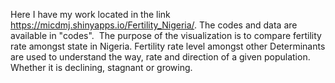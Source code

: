 Here I have my work located in the link https://micdmj.shinyapps.io/Fertility_Nigeria/. The codes and data are available in "codes". 
The purpose of the visualization is to compare fertility rate amongst state in Nigeria. Fertility rate level amongst other Determinants are used to understand the way, rate and direction of a given population. Whether it is declining, stagnant or growing.
